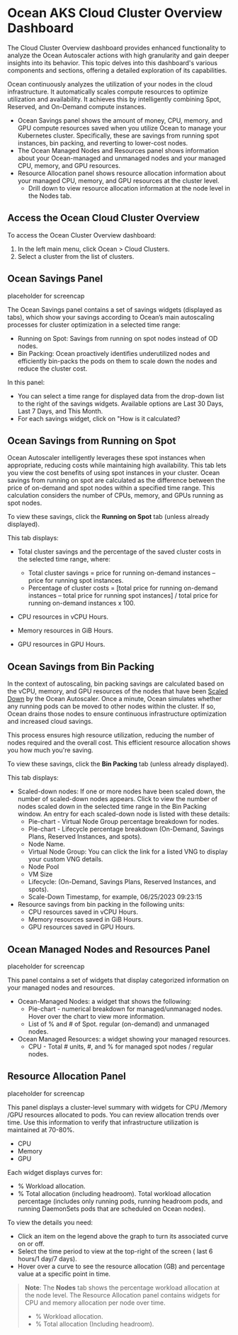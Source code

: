<meta name="robots" content="noindex">

# Ocean AKS Cloud Cluster Overview Dashboard

The Cloud Cluster Overview dashboard provides enhanced functionality to analyze the Ocean Autoscaler actions with high granularity and gain deeper insights into its behavior. 
This topic delves into this dashboard's various components and sections, offering a detailed exploration of its capabilities. 

Ocean continuously analyzes the utilization of your nodes in the cloud infrastructure. It automatically scales compute resources to optimize utilization and availability. It achieves this by intelligently combining Spot, Reserved, and On-Demand compute instances.

* Ocean Savings panel shows the amount of money, CPU, memory, and GPU compute resources saved when you utilize Ocean to manage your Kubernetes cluster. Specifically, these are savings from running spot instances, bin packing, and reverting to lower-cost nodes. 
* The Ocean Managed Nodes and Resources panel shows information about your Ocean-managed and unmanaged nodes and your managed CPU, memory, and GPU resources.
* Resource Allocation panel shows resource allocation information about your managed CPU, memory, and GPU resources at the cluster level.
  * Drill down to view resource allocation information at the node level in the Nodes tab.

## Access the Ocean Cloud Cluster Overview

To access the Ocean Cluster Overview dashboard: 
1. In the left main menu, click Ocean > Cloud Clusters.
2. Select a cluster from the list of clusters. 

## Ocean Savings Panel

placeholder for screencap

The Ocean Savings panel contains a set of savings widgets (displayed as tabs), which show your savings according to Ocean’s main autoscaling processes for cluster optimization in a selected time range:  

* Running on Spot: Savings from running on spot nodes instead of OD nodes. 
* Bin Packing: Ocean proactively identifies underutilized nodes and efficiently bin-packs the pods on them to scale down the nodes and reduce the cluster cost.

In this panel: 

* You can select a time range for displayed data from the drop-down list to the right of the savings widgets. Available options are Last 30 Days, Last 7 Days, and This Month. 
* For each savings widget, click on "How is it calculated?  

## Ocean Savings from Running on Spot

Ocean Autoscaler intelligently leverages these spot instances when appropriate, reducing costs while maintaining high availability. This tab lets you view the cost benefits of using spot instances in your cluster. 
Ocean savings from running on spot are calculated as the difference between the price of on-demand and spot nodes within a specified time range. This calculation considers the number of CPUs, memory, and GPUs running as spot nodes. 

To view these savings, click the **Running on Spot** tab (unless already displayed). 

This tab displays: 

* Total cluster savings and the percentage of the saved cluster costs in the selected time range, where: 
  * Total cluster savings = price for running on-demand instances – price for running spot instances. 
  * Percentage of cluster costs = [total price for running on-demand instances – total price for running spot instances] / total price for running on-demand instances x 100. 

* CPU resources in vCPU Hours.
* Memory resources in GiB Hours.
* GPU resources in GPU Hours. 

## Ocean Savings from Bin Packing

In the context of autoscaling, bin packing savings are calculated based on the vCPU, memory, and GPU resources of the nodes that have been [Scaled Down](https://docs.spot.io/ocean/features/scaling-kubernetes?id=scale-down) by the Ocean Autoscaler. Once a minute, Ocean simulates whether any running pods can be moved to other nodes within the cluster. If so, Ocean drains those nodes to ensure continuous infrastructure optimization and increased cloud savings.   

This process ensures high resource utilization, reducing the number of nodes required and the overall cost. This efficient resource allocation shows you how much you're saving. 

To view these savings, click the **Bin Packing** tab (unless already displayed). 

This tab displays: 

* Scaled-down nodes: If one or more nodes have been scaled down, the number of scaled-down nodes appears. Click to view the number of nodes scaled down in the selected time range in the Bin Packing window. An entry for each scaled-down node is listed with these details:
  * Pie-chart - Virtual Node Group percentage breakdown for nodes.
  * Pie-chart - Lifecycle percentage breakdown (On-Demand, Savings Plans, Reserved Instances, and spots).
  * Node Name.
  * Virtual Node Group: You can click the link for a listed VNG to display your custom VNG details.
  * Node Pool
  * VM Size
  * Lifecycle: (On-Demand, Savings Plans, Reserved Instances, and spots).
  * Scale-Down Timestamp, for example, 06/25/2023 09:23:15
* Resource savings from bin packing in the following units:
  * CPU resources saved in vCPU Hours.
  * Memory resources saved in GiB Hours.
  * GPU resources saved in GPU Hours.

## Ocean Managed Nodes and Resources Panel

placeholder for screencap

This panel contains a set of widgets that display categorized information on your managed nodes and resources.

* Ocean-Managed Nodes: a widget that shows the following:
  * Pie-chart - numerical breakdown for managed/unmanaged nodes. Hover over the chart to view more information.
  * List of % and # of Spot. regular (on-demand) and unmanaged nodes.
* Ocean Managed Resources: a widget showing your managed resources.
  * CPU - Total # units, #, and % for managed spot nodes / regular nodes.

## Resource Allocation Panel

placeholder for screencap

This panel displays a cluster-level summary with widgets for CPU /Memory /GPU resources allocated to pods. You can review allocation trends over time. Use this information to verify that infrastructure utilization is maintained at 70-80%.
* CPU
* Memory
* GPU

Each widget displays curves for:
* % Workload allocation.
* % Total allocation (including headroom). Total workload allocation percentage (includes only running pods, running headroom pods, and running DaemonSets pods that are scheduled on Ocean nodes).
  
To view the details you need:
* Click an item on the legend above the graph to turn its associated curve on or off.
* Select the time period to view at the top-right of the screen ( last 6 hours/1 day/7 days).
* Hover over a curve to see the resource allocation (GB) and percentage value at a specific point in time.

>**Note**: The **Nodes** tab shows the percentage workload allocation at the node level.
> The Resource Allocation panel contains widgets for CPU and memory allocation per node over time.
> * % Workload allocation.
> * % Total allocation (Including headroom).









